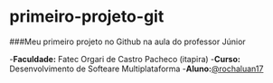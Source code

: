 # primeiro-projeto-git

###Meu primeiro projeto no Github na aula do professor Júnior 

-**Faculdade:** Fatec Orgari de Castro Pacheco (itapira)
-**Curso:** Desenvolvimento de Softeare Multiplataforma 
-**Aluno:**[@rochaluan17](https://github.com/Rochaluan17/primeiro-projeto-git.git)

